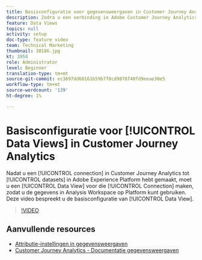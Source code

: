 ```yaml
---
title: Basisconfiguratie voor gegevensweergaven in Customer Journey Analytics
description: Zodra u een verbinding in Adobe Customer Journey Analytics aan gegevensreeksen in Adobe Experience Platform hebt gecreeerd, moet u een Mening van Gegevens voor die Verbinding tot stand brengen, zodat u de gegevens in Analysis Workspace op Platform kunt gebruiken. Deze video bespreekt u de basisconfiguratie van een Mening van Gegevens.
feature: Data Views
topics: null
activity: setup
doc-type: feature video
team: Technical Marketing
thumbnail: 30186.jpg
kt: 3958
role: Administrator
level: Beginner
translation-type: tm+mt
source-git-commit: ec3697dd60161b59b7f0cd9878f40fd9eeae30e5
workflow-type: tm+mt
source-wordcount: '139'
ht-degree: 1%

---
```



# Basisconfiguratie voor [!UICONTROL Data Views] in Customer Journey Analytics

Nadat u een [!UICONTROL connection] in Customer Journey Analytics tot [!UICONTROL datasets] in Adobe Experience Platform hebt gemaakt, moet u een [!UICONTROL Data View] voor die [!UICONTROL Connection] maken, zodat u de gegevens in Analysis Workspace op Platform kunt gebruiken. Deze video bespreekt u de basisconfiguratie van [!UICONTROL Data View].

>[!VIDEO](https://video.tv.adobe.com/v/30186/?quality=12&enable10seconds=on&speedcontrol=on)

## Aanvullende resources

* [Attributie-instellingen in gegevensweergaven](attribution-settings-in-data-views.md)
* [Customer Journey Analytics - Documentatie gegevensweergaven](https://docs.adobe.com/content/help/en/analytics-platform/using/cja-dataviews/create-dataview.html)
